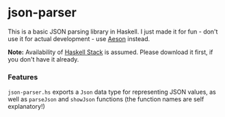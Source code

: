 # json-parser

This is a basic JSON parsing library in Haskell. 
I just made it for fun - don't use it for actual development - use [Aeson](https://hackage.haskell.org/package/aeson) instead.

**Note:** Availability of [Haskell Stack](https://docs.haskellstack.org/en/stable/README/) is assumed. 
Please download it first, if you don't have it already.

### Features

```json-parser.hs``` exports a ```Json``` data type for representing JSON values, as well as ```parseJson``` and ```showJson```
functions (the function names are self explanatory!)


